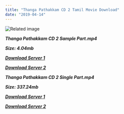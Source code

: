 ```yaml
---
title: "Thanga Pathakkam CD 2 Tamil Movie Download"
date: "2019-04-14"
---
```


![Related image](https://img.discogs.com/9_bi11mMEo--0JQJs1SD2z0tZz8=/fit-in/600x596/filters:strip_icc():format(jpeg):mode_rgb():quality(90)/discogs-images/R-9321902-1478554213-6010.jpeg.jpg)

**_Thanga Pathakkam CD 2 Sample Part.mp4_**

**_Size: 4.04mb_**

**_[Download Server 1](http://b5.wetransfer.vip/files/{169df08cb8e74ebadb8a44297cb1b6497cb77520eb9064bb3027e0e0c1bcc485}20Actor{169df08cb8e74ebadb8a44297cb1b6497cb77520eb9064bb3027e0e0c1bcc485}20Hits{169df08cb8e74ebadb8a44297cb1b6497cb77520eb9064bb3027e0e0c1bcc485}20Collection/Sivaji{169df08cb8e74ebadb8a44297cb1b6497cb77520eb9064bb3027e0e0c1bcc485}20Movies{169df08cb8e74ebadb8a44297cb1b6497cb77520eb9064bb3027e0e0c1bcc485}20Collections/Thanga{169df08cb8e74ebadb8a44297cb1b6497cb77520eb9064bb3027e0e0c1bcc485}20Pathakkam{169df08cb8e74ebadb8a44297cb1b6497cb77520eb9064bb3027e0e0c1bcc485}20CD2{169df08cb8e74ebadb8a44297cb1b6497cb77520eb9064bb3027e0e0c1bcc485}20(1974)/Thanga{169df08cb8e74ebadb8a44297cb1b6497cb77520eb9064bb3027e0e0c1bcc485}20Pathakkam{169df08cb8e74ebadb8a44297cb1b6497cb77520eb9064bb3027e0e0c1bcc485}20CD2{169df08cb8e74ebadb8a44297cb1b6497cb77520eb9064bb3027e0e0c1bcc485}20{169df08cb8e74ebadb8a44297cb1b6497cb77520eb9064bb3027e0e0c1bcc485}20Sample{169df08cb8e74ebadb8a44297cb1b6497cb77520eb9064bb3027e0e0c1bcc485}20HD.mp4)_**

**_[Download Server 2](http://b5.wetransfer.vip/files/{169df08cb8e74ebadb8a44297cb1b6497cb77520eb9064bb3027e0e0c1bcc485}20Actor{169df08cb8e74ebadb8a44297cb1b6497cb77520eb9064bb3027e0e0c1bcc485}20Hits{169df08cb8e74ebadb8a44297cb1b6497cb77520eb9064bb3027e0e0c1bcc485}20Collection/Sivaji{169df08cb8e74ebadb8a44297cb1b6497cb77520eb9064bb3027e0e0c1bcc485}20Movies{169df08cb8e74ebadb8a44297cb1b6497cb77520eb9064bb3027e0e0c1bcc485}20Collections/Thanga{169df08cb8e74ebadb8a44297cb1b6497cb77520eb9064bb3027e0e0c1bcc485}20Pathakkam{169df08cb8e74ebadb8a44297cb1b6497cb77520eb9064bb3027e0e0c1bcc485}20CD2{169df08cb8e74ebadb8a44297cb1b6497cb77520eb9064bb3027e0e0c1bcc485}20(1974)/Thanga{169df08cb8e74ebadb8a44297cb1b6497cb77520eb9064bb3027e0e0c1bcc485}20Pathakkam{169df08cb8e74ebadb8a44297cb1b6497cb77520eb9064bb3027e0e0c1bcc485}20CD2{169df08cb8e74ebadb8a44297cb1b6497cb77520eb9064bb3027e0e0c1bcc485}20{169df08cb8e74ebadb8a44297cb1b6497cb77520eb9064bb3027e0e0c1bcc485}20Sample{169df08cb8e74ebadb8a44297cb1b6497cb77520eb9064bb3027e0e0c1bcc485}20HD.mp4)_**

**_Thanga Pathakkam CD 2 Single Part.mp4_**

**_Size: 337.24mb_**

**_[Download Server 1](http://b5.wetransfer.vip/files/{169df08cb8e74ebadb8a44297cb1b6497cb77520eb9064bb3027e0e0c1bcc485}20Actor{169df08cb8e74ebadb8a44297cb1b6497cb77520eb9064bb3027e0e0c1bcc485}20Hits{169df08cb8e74ebadb8a44297cb1b6497cb77520eb9064bb3027e0e0c1bcc485}20Collection/Sivaji{169df08cb8e74ebadb8a44297cb1b6497cb77520eb9064bb3027e0e0c1bcc485}20Movies{169df08cb8e74ebadb8a44297cb1b6497cb77520eb9064bb3027e0e0c1bcc485}20Collections/Thanga{169df08cb8e74ebadb8a44297cb1b6497cb77520eb9064bb3027e0e0c1bcc485}20Pathakkam{169df08cb8e74ebadb8a44297cb1b6497cb77520eb9064bb3027e0e0c1bcc485}20CD2{169df08cb8e74ebadb8a44297cb1b6497cb77520eb9064bb3027e0e0c1bcc485}20(1974)/Thanga{169df08cb8e74ebadb8a44297cb1b6497cb77520eb9064bb3027e0e0c1bcc485}20Pathakkam{169df08cb8e74ebadb8a44297cb1b6497cb77520eb9064bb3027e0e0c1bcc485}20CD2{169df08cb8e74ebadb8a44297cb1b6497cb77520eb9064bb3027e0e0c1bcc485}20{169df08cb8e74ebadb8a44297cb1b6497cb77520eb9064bb3027e0e0c1bcc485}20Single{169df08cb8e74ebadb8a44297cb1b6497cb77520eb9064bb3027e0e0c1bcc485}20Part{169df08cb8e74ebadb8a44297cb1b6497cb77520eb9064bb3027e0e0c1bcc485}20HD.mp4)_**

**_[Download Server 2](http://b5.wetransfer.vip/files/{169df08cb8e74ebadb8a44297cb1b6497cb77520eb9064bb3027e0e0c1bcc485}20Actor{169df08cb8e74ebadb8a44297cb1b6497cb77520eb9064bb3027e0e0c1bcc485}20Hits{169df08cb8e74ebadb8a44297cb1b6497cb77520eb9064bb3027e0e0c1bcc485}20Collection/Sivaji{169df08cb8e74ebadb8a44297cb1b6497cb77520eb9064bb3027e0e0c1bcc485}20Movies{169df08cb8e74ebadb8a44297cb1b6497cb77520eb9064bb3027e0e0c1bcc485}20Collections/Thanga{169df08cb8e74ebadb8a44297cb1b6497cb77520eb9064bb3027e0e0c1bcc485}20Pathakkam{169df08cb8e74ebadb8a44297cb1b6497cb77520eb9064bb3027e0e0c1bcc485}20CD2{169df08cb8e74ebadb8a44297cb1b6497cb77520eb9064bb3027e0e0c1bcc485}20(1974)/Thanga{169df08cb8e74ebadb8a44297cb1b6497cb77520eb9064bb3027e0e0c1bcc485}20Pathakkam{169df08cb8e74ebadb8a44297cb1b6497cb77520eb9064bb3027e0e0c1bcc485}20CD2{169df08cb8e74ebadb8a44297cb1b6497cb77520eb9064bb3027e0e0c1bcc485}20{169df08cb8e74ebadb8a44297cb1b6497cb77520eb9064bb3027e0e0c1bcc485}20Single{169df08cb8e74ebadb8a44297cb1b6497cb77520eb9064bb3027e0e0c1bcc485}20Part{169df08cb8e74ebadb8a44297cb1b6497cb77520eb9064bb3027e0e0c1bcc485}20HD.mp4)_**
